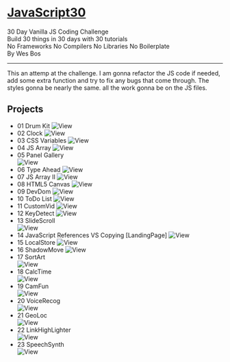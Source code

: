 # [JavaScript30](https://javascript30.com/)

30 Day Vanilla JS Coding Challenge  
Build 30 things in 30 days with 30 tutorials  
No Frameworks No Compilers No Libraries No Boilerplate  
By Wes Bos  
<hr>
  
This an attemp at the challenge. I am gonna refactor the JS code if needed, add some extra function and try to fix any bugs that come through. The styles gonna be nearly the same. all the work gonna be on the JS files.
  
## Projects
- 01 Drum Kit
![View](https://github.com/MAshrafM/JS_Vanilla_30/blob/master/01_DrumKit/show.png)
- 02 Clock
![View](https://github.com/MAshrafM/JS_Vanilla_30/blob/master/02_Clock/show.png)
- 03 CSS Variables
![View](https://github.com/MAshrafM/JS_Vanilla_30/blob/master/03_CSSVar/show.png)
- 04 JS Array
![View](https://github.com/MAshrafM/JS_Vanilla_30/blob/master/04_JSArray/show.png)
- 05 Panel Gallery  
![View](https://github.com/MAshrafM/JS_Vanilla_30/blob/master/05_PanelGallery/show.png)
- 06 Type Ahead
![View](https://github.com/MAshrafM/JS_Vanilla_30/blob/master/06_TypeAhead/show.png)
- 07 JS Array II
![View](https://github.com/MAshrafM/JS_Vanilla_30/blob/master/07_JSArrayII/show.png)
- 08 HTML5 Canvas
![View](https://github.com/MAshrafM/JS_Vanilla_30/blob/master/08_H5Canvas/show.png)
- 09 DevDom
![View](https://github.com/MAshrafM/JS_Vanilla_30/blob/master/09_DevDom/show.png)
- 10 ToDo List
![View](https://github.com/MAshrafM/JS_Vanilla_30/blob/master/10_ToDoList/show.png)
- 11 CustomVid
![View](https://github.com/MAshrafM/JS_Vanilla_30/blob/master/11_CustomVid/show.png)
- 12 KeyDetect
![View](https://github.com/MAshrafM/JS_Vanilla_30/blob/master/12_KeyDetect/show.png)
- 13 SlideScroll  
![View](https://github.com/MAshrafM/JS_Vanilla_30/blob/master/13_SlideScroll/show.png)
- 14 JavaScript References VS Copying [LandingPage]
![View](https://github.com/MAshrafM/JS_Vanilla_30/blob/master/14_LandingPage/show.png)
- 15 LocalStore
![View](https://github.com/MAshrafM/JS_Vanilla_30/blob/master/15_LocalStore/show.png)
- 16 ShadowMove
![View](https://github.com/MAshrafM/JS_Vanilla_30/blob/master/16_ShadowMove/show.png)
- 17 SortArt  
![View](https://github.com/MAshrafM/JS_Vanilla_30/blob/master/17_SortArt/show.png)  
- 18 CalcTime  
![View](https://github.com/MAshrafM/JS_Vanilla_30/blob/master/18_CalcTime/show.png)  
- 19 CamFun  
![View](https://github.com/MAshrafM/JS_Vanilla_30/blob/master/19_CamFun/show.png)  
- 20 VoiceRecog  
![View](https://github.com/MAshrafM/JS_Vanilla_30/blob/master/20_VoiceRecog/show.png)  
- 21 GeoLoc  
![View](https://github.com/MAshrafM/JS_Vanilla_30/blob/master/21_GeoLoc/show.png)  
- 22 LinkHighLighter  
![View](https://github.com/MAshrafM/JS_Vanilla_30/blob/master/22_LinkHighLighter/show.png)  
- 23 SpeechSynth  
![View](https://github.com/MAshrafM/JS_Vanilla_30/blob/master/23_SpeechSynth/show.png)  